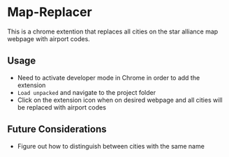 # Map-Replacer

This is a chrome extention that replaces all cities on the star alliance map webpage with airport codes. 

## Usage

* Need to activate developer mode in Chrome in order to add the extension
* `Load unpacked` and navigate to the project folder
* Click on the extension icon when on desired webpage and all cities will be replaced with airport codes

## Future Considerations

* Figure out how to distinguish between cities with the same name
